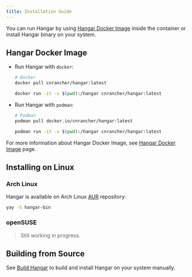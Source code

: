 ```yaml
---
title: Installation Guide
---
```


You can run Hangar by using [Hangar Docker Image](#hangar-docker-image) inside the container or install Hangar binary on your system.

## Hangar Docker Image

- Run Hangar with `docker`:

    ```sh
    # Docker
    docker pull cnrancher/hangar:latest

    docker run -it -v $(pwd):/hangar cnrancher/hangar:latest
    ```

- Run Hangar with `podman`:

    ```sh
    # Podman
    podman pull docker.io/cnrancher/hangar:latest

    podman run -it -v $(pwd):/hangar cnrancher/hangar:latest
    ```

For more information about Hangar Docker Image, see [Hangar Docker Image](/docs/v1.7/docker-image) page.

## Installing on Linux

### Arch Linux

Hangar is available on Arch Linux [AUR](https://aur.archlinux.org/packages/hangar-bin) repository:

```sh
yay -S hangar-bin
```

### openSUSE

> Still working in progress.

## Building from Source

See [Build Hangar](/docs/v1.7/dev/build) to build and install Hangar on your system manually.
